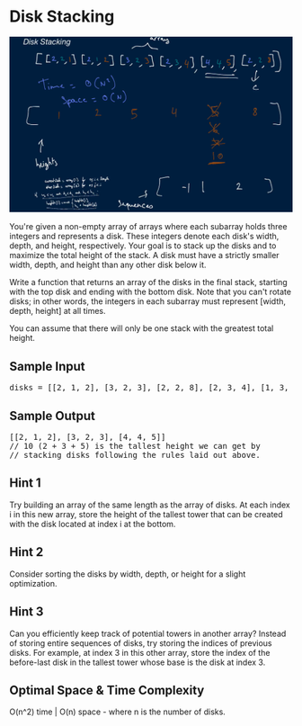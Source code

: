 # Disk Stacking

![](./disk_staking.PNG)

  You're given a non-empty array of arrays where each subarray holds three
  integers and represents a disk. These integers denote each disk's width,
  depth, and height, respectively. Your goal is to stack up the disks and to
  maximize the total height of the stack. A disk must have a strictly smaller
  width, depth, and height than any other disk below it.


  Write a function that returns an array of the disks in the final stack,
  starting with the top disk and ending with the bottom disk. Note that you
  can't rotate disks; in other words, the integers in each subarray must
  represent [width, depth, height] at all times.


  You can assume that there will only be one stack with the greatest total
  height.

## Sample Input

<pre>
disks = [[2, 1, 2], [3, 2, 3], [2, 2, 8], [2, 3, 4], [1, 3, 1], [4, 4, 5]]
</pre>

## Sample Output

<pre>
[[2, 1, 2], [3, 2, 3], [4, 4, 5]]
// 10 (2 + 3 + 5) is the tallest height we can get by
// stacking disks following the rules laid out above.
</pre>

## Hint 1
Try building an array of the same length as the array of disks. At each index i in this new array, store the height of the tallest tower that can be created with the disk located at index i at the bottom.

## Hint 2
Consider sorting the disks by width, depth, or height for a slight optimization.

## Hint 3
Can you efficiently keep track of potential towers in another array? Instead of storing entire sequences of disks, try storing the indices of previous disks. For example, at index 3 in this other array, store the index of the before-last disk in the tallest tower whose base is the disk at index 3.

## Optimal Space &amp; Time Complexity
O(n^2) time | O(n) space - where n is the number of disks.